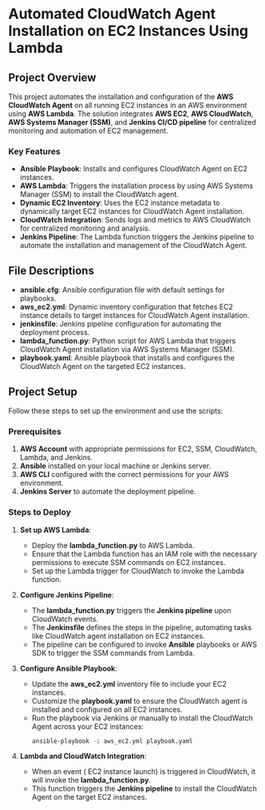 # **Automated CloudWatch Agent Installation on EC2 Instances Using Lambda**

## **Project Overview**

This project automates the installation and configuration of the **AWS CloudWatch Agent** on all running EC2 instances in an AWS environment using **AWS Lambda**. The solution integrates **AWS EC2**, **AWS CloudWatch**, **AWS Systems Manager (SSM)**, and **Jenkins CI/CD pipeline** for centralized monitoring and automation of EC2 management.

### **Key Features**
- **Ansible Playbook**: Installs and configures CloudWatch Agent on EC2 instances.
- **AWS Lambda**: Triggers the installation process by using AWS Systems Manager (SSM) to install the CloudWatch agent.
- **Dynamic EC2 Inventory**: Uses the EC2 instance metadata to dynamically target EC2 instances for CloudWatch Agent installation.
- **CloudWatch Integration**: Sends logs and metrics to AWS CloudWatch for centralized monitoring and analysis.
- **Jenkins Pipeline**: The Lambda function triggers the Jenkins pipeline to automate the installation and management of the CloudWatch Agent.

## **File Descriptions**

- **ansible.cfg**: Ansible configuration file with default settings for playbooks.
- **aws_ec2.yml**: Dynamic inventory configuration that fetches EC2 instance details to target instances for CloudWatch Agent installation.
- **jenkinsfile**: Jenkins pipeline configuration for automating the deployment process.
- **lambda_function.py**: Python script for AWS Lambda that triggers CloudWatch Agent installation via AWS Systems Manager (SSM).
- **playbook.yaml**: Ansible playbook that installs and configures the CloudWatch Agent on the targeted EC2 instances.

## **Project Setup**

Follow these steps to set up the environment and use the scripts:

### **Prerequisites**
1. **AWS Account** with appropriate permissions for EC2, SSM, CloudWatch, Lambda, and Jenkins.
2. **Ansible** installed on your local machine or Jenkins server.
3. **AWS CLI** configured with the correct permissions for your AWS environment.
4. **Jenkins Server**  to automate the deployment pipeline.

### **Steps to Deploy**

1. **Set up AWS Lambda**:
   - Deploy the **lambda_function.py** to AWS Lambda.
   - Ensure that the Lambda function has an IAM role with the necessary permissions to execute SSM commands on EC2 instances.
   - Set up the Lambda trigger for CloudWatch to invoke the Lambda function.

2. **Configure Jenkins Pipeline**:
   - The **lambda_function.py** triggers the **Jenkins pipeline** upon CloudWatch events.
   - The **Jenkinsfile** defines the steps in the pipeline, automating tasks like CloudWatch agent installation on EC2 instances.
   - The pipeline can be configured to invoke **Ansible** playbooks or AWS SDK to trigger the SSM commands from Lambda.

3. **Configure Ansible Playbook**:
   - Update the **aws_ec2.yml** inventory file to include your EC2 instances.
   - Customize the **playbook.yaml** to ensure the CloudWatch agent is installed and configured on all EC2 instances.
   - Run the playbook via Jenkins or manually to install the CloudWatch Agent across your EC2 instances:
     ```bash
     ansible-playbook -i aws_ec2.yml playbook.yaml
     ```

4. **Lambda and CloudWatch Integration**:
   - When an event ( EC2 instance launch) is triggered in CloudWatch, it will invoke the **lambda_function.py**.
   - This function triggers the **Jenkins pipeline**  to install the CloudWatch Agent on the target EC2 instances.
